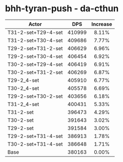 # bhh-tyran-push - da-cthun
| Actor | DPS | Increase |
|---|:---:|:---:|
|T31-2-set+T29-4-set|410999|8.11%|
|T31-2-set+T30-4-set|409686|7.77%|
|T29-2-set+T31-2-set|406629|6.96%|
|T29-2-set+T30-4-set|406454|6.92%|
|T30-2-set+T29-4-set|406419|6.91%|
|T30-2-set+T31-2-set|406269|6.87%|
|T29-2_4-set|405910|6.77%|
|T30-2_4-set|405578|6.69%|
|T29-2-set+T30-2-set|403656|6.18%|
|T31-2_4-set|400431|5.33%|
|T31-2-set|396473|4.29%|
|T30-2-set|391643|3.02%|
|T29-2-set|391584|3.00%|
|T29-2-set+T31-4-set|386913|1.78%|
|T30-2-set+T31-4-set|386648|1.71%|
|Base|380163|0.00%|
